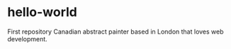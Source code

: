 # hello-world
First repository
Canadian abstract painter based in London that loves web development.
